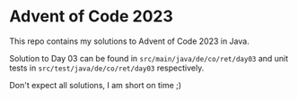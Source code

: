 # Advent of Code 2023

This repo contains my solutions to Advent of Code 2023 in Java.

Solution to Day 03 can be found in `src/main/java/de/co/ret/day03` and
unit tests in `src/test/java/de/co/ret/day03` respectively.

Don't expect all solutions, I am short on time ;)
